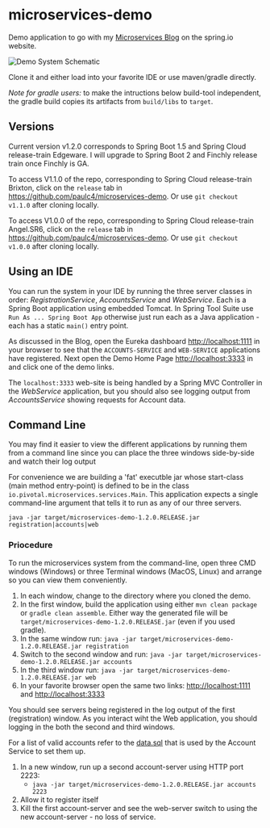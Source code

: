 # microservices-demo

Demo application to go with my [Microservices Blog](https://spring.io/blog/2015/07/14/microservices-with-spring) on the spring.io website.

![Demo System Schematic](https://github.com/paulc4/microservices-demo/blob/master/mini-system.jpg)

Clone it and either load into your favorite IDE or use maven/gradle directly.

_Note for gradle users:_ to make the intructions below build-tool independent, the gradle build copies its artifacts from `build/libs` to `target`.

## Versions

Current version v1.2.0 corresponds to Spring Boot 1.5 and Spring Cloud release-train Edgeware.  I will upgrade to Spring Boot 2 and Finchly release train once Finchly is GA.

To access V1.1.0 of the repo, corresponding to Spring Cloud release-train Brixton, click on the `release` tab in https://github.com/paulc4/microservices-demo.  Or use `git checkout v1.1.0` after cloning locally.

To access V1.0.0 of the repo, corresponding to Spring Cloud release-train Angel.SR6, click on the `release` tab in https://github.com/paulc4/microservices-demo.  Or use `git checkout v1.0.0` after cloning locally.

## Using an IDE

You can run the system in your IDE by running the three server classes in order: _RegistrationService_, _AccountsService_ and _WebService_.  Each is a Spring Boot application using embedded Tomcat.  In Spring Tool Suite use `Run As ... Spring Boot App` otherwise just run each as a Java application - each has a static `main()` entry point.

As discussed in the Blog, open the Eureka dashboard [http://localhost:1111](http://localhost:1111) in your browser to see that the `ACCOUNTS-SERVICE` and `WEB-SERVICE` applications have registered.  Next open the Demo Home Page [http://localhost:3333](http://localhost:3333) in and click one of the demo links.

The `localhost:3333` web-site is being handled by a Spring MVC Controller in the _WebService_ application, but you should also see logging output from _AccountsService_ showing requests for Account data.

## Command Line

You may find it easier to view the different applications by running them from a command line since you can place the three windows side-by-side and watch their log output

For convenience we are building a 'fat' executble jar whose start-class (main method entry-point) is defined to be in the class `io.pivotal.microservices.services.Main`.  This application expects a single command-line argument that tells it to run as any of our three servers.

```
java -jar target/microservices-demo-1.2.0.RELEASE.jar registration|accounts|web
```

### Priocedure

To run the microservices system from the command-line, open three CMD windows (Windows) or three Terminal windows (MacOS, Linux) and arrange so you can view them conveniently.

 1. In each window, change to the directory where you cloned the demo.
 1. In the first window, build the application using either `mvn clean package` or `gradle clean assemble`.  Either way the
    generated file will be `target/microservices-demo-1.2.0.RELEASE.jar` (even if you used gradle).
 1. In the same window run: `java -jar target/microservices-demo-1.2.0.RELEASE.jar registration`
 1. Switch to the second window and run: `java -jar target/microservices-demo-1.2.0.RELEASE.jar accounts`
 1. In the third window run: `java -jar target/microservices-demo-1.2.0.RELEASE.jar web`
 1. In your favorite browser open the same two links: [http://localhost:1111](http://localhost:1111) and [http://localhost:3333](http://localhost:3333)

You should see servers being registered in the log output of the first (registration) window.
As you interact wiht the Web application, you should logging in the both the second and third windows.

For a list of valid accounts refer to the [data.sql](https://github.com/paulc4/microservices-demo/blob/master/src/main/resources/testdb/data.sql) that is used by the Account Service to set them up.

 1. In a new window, run up a second account-server using HTTP port 2223:
     * `java -jar target/microservices-demo-1.2.0.RELEASE.jar accounts 2223`
 1. Allow it to register itself
 1. Kill the first account-server and see the web-server switch to using the new account-server - no loss of service.

